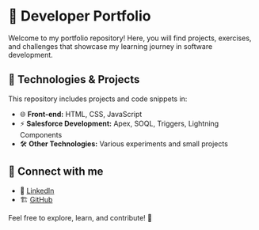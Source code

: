 # 🚀 Developer Portfolio  

Welcome to my portfolio repository! Here, you will find projects, exercises, and challenges that showcase my learning journey in software development.  

## 📂 Technologies & Projects  
This repository includes projects and code snippets in:  
- 🌐 **Front-end:** HTML, CSS, JavaScript  
- ⚡ **Salesforce Development:** Apex, SOQL, Triggers, Lightning Components  
- 🛠️ **Other Technologies:** Various experiments and small projects  

## 📢 Connect with me  
- 💼 [LinkedIn](https://www.linkedin.com/in/lithierrydevforce/)  
- 🏗️ [GitHub](https://github.com/tsaahr)  

Feel free to explore, learn, and contribute! 🚀  
